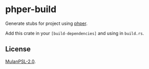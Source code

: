 # phper-build

Generate stubs for project using [phper](https://crates.io/crates/phper).

Add this crate in your `[build-dependencies]` and using in `build.rs`.

## License

[MulanPSL-2.0](https://github.com/jmjoy/phper/blob/master/LICENSE).
